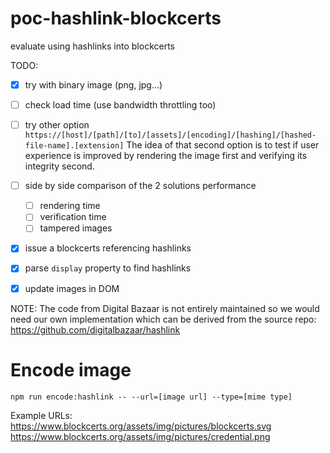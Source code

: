 # poc-hashlink-blockcerts
evaluate using hashlinks into blockcerts

TODO:
- [x] try with binary image (png, jpg...)
- [ ] check load time (use bandwidth throttling too)
- [ ] try other option
  `https://[host]/[path]/[to]/[assets]/[encoding]/[hashing]/[hashed-file-name].[extension]`
  The idea of that second option is to test if user experience is improved by rendering the image first and verifying its integrity second.
- [ ] side by side comparison of the 2 solutions performance
  - [ ] rendering time
  - [ ] verification time
  - [ ] tampered images  
- [x] issue a blockcerts referencing hashlinks
- [x] parse `display` property to find hashlinks
- [x] update images in DOM


NOTE:
The code from Digital Bazaar is not entirely maintained so we would need our own implementation which can be derived from the source repo:
https://github.com/digitalbazaar/hashlink

# Encode image
`npm run encode:hashlink -- --url=[image url] --type=[mime type]`

Example URLs:
https://www.blockcerts.org/assets/img/pictures/blockcerts.svg
https://www.blockcerts.org/assets/img/pictures/credential.png
